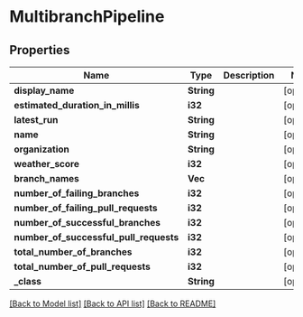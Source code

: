 # MultibranchPipeline

## Properties
Name | Type | Description | Notes
------------ | ------------- | ------------- | -------------
**display_name** | **String** |  | [optional] 
**estimated_duration_in_millis** | **i32** |  | [optional] 
**latest_run** | **String** |  | [optional] 
**name** | **String** |  | [optional] 
**organization** | **String** |  | [optional] 
**weather_score** | **i32** |  | [optional] 
**branch_names** | **Vec<String>** |  | [optional] 
**number_of_failing_branches** | **i32** |  | [optional] 
**number_of_failing_pull_requests** | **i32** |  | [optional] 
**number_of_successful_branches** | **i32** |  | [optional] 
**number_of_successful_pull_requests** | **i32** |  | [optional] 
**total_number_of_branches** | **i32** |  | [optional] 
**total_number_of_pull_requests** | **i32** |  | [optional] 
**_class** | **String** |  | [optional] 

[[Back to Model list]](../README.md#documentation-for-models) [[Back to API list]](../README.md#documentation-for-api-endpoints) [[Back to README]](../README.md)



